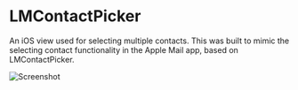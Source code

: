 LMContactPicker
===============

An iOS view used for selecting multiple contacts. This was built to mimic the selecting contact functionality in the Apple Mail app, based on LMContactPicker.

![Screenshot](https://raw.github.com/buidinhnguyen/LMContactPicker/master/screenshot.png)
